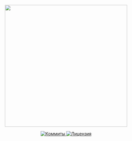 <p align="center"><a href="https://www.localzet.com" target="_blank">
  <img src="https://cdn.localzet.com/assets/media/logos/LocalzetGroup.png" width="400">
</a></p>

<p align="center">
  <a href="https://github.com/localzet-dev/OggettoCoffee">
  <img src="https://img.shields.io/github/commit-activity/t/localzet-dev/OggettoCoffee?label=%D0%9A%D0%BE%D0%BC%D0%BC%D0%B8%D1%82%D1%8B" alt="Коммиты">
</a>
  <a href="https://github.com/localzet-dev/OggettoCoffee">
  <img src="https://img.shields.io/github/license/localzet-dev/OggettoCoffee?label=%D0%9B%D0%B8%D1%86%D0%B5%D0%BD%D0%B7%D0%B8%D1%8F" alt="Лицензия">
</a>
</p>
